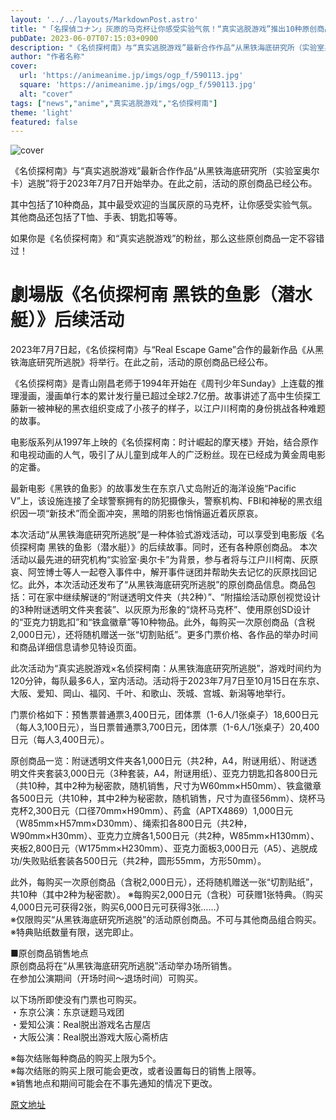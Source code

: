 ```yaml
---
layout: '../../layouts/MarkdownPost.astro'
title: "「名探偵コナン」灰原的马克杯让你感受实验气氛！“真实逃脱游戏”推出10种原创商品"
pubDate: 2023-06-07T07:15:03+0900
description: "《名侦探柯南》与“真实逃脱游戏”最新合作作品“从黑铁海底研究所（实验室奥尔卡）逃脱”将于2023年7月7日开始举办。在此之前，活动的原创商品已经公布。"
author: "作者名称"
cover:
  url: 'https://animeanime.jp/imgs/ogp_f/590113.jpg'
  square: 'https://animeanime.jp/imgs/ogp_f/590113.jpg'
  alt: "cover"
tags: ["news","anime","真实逃脱游戏","名侦探柯南"]
theme: 'light'
featured: false
---
```


![cover](https://animeanime.jp/imgs/ogp_f/590113.jpg)

《名侦探柯南》与“真实逃脱游戏”最新合作作品“从黑铁海底研究所（实验室奥尔卡）逃脱”将于2023年7月7日开始举办。在此之前，活动的原创商品已经公布。

其中包括了10种商品，其中最受欢迎的当属灰原的马克杯，让你感受实验气氛。其他商品还包括了T恤、手表、钥匙扣等等。

如果你是《名侦探柯南》和“真实逃脱游戏”的粉丝，那么这些原创商品一定不容错过！

# 劇場版《名侦探柯南 黑铁的鱼影（潜水艇）》后续活动

2023年7月7日起，《名侦探柯南》与“Real Escape Game”合作的最新作品《从黑铁海底研究所逃脱》将举行。在此之前，活动的原创商品已经公布。

《名侦探柯南》是青山刚昌老师于1994年开始在《周刊少年Sunday》上连载的推理漫画，漫画单行本的累计发行量已超过全球2.7亿册。故事讲述了高中生侦探工藤新一被神秘的黑衣组织变成了小孩子的样子，以江户川柯南的身份挑战各种难题的故事。

电影版系列从1997年上映的《名侦探柯南：时计崛起的摩天楼》开始，结合原作和电视动画的人气，吸引了从儿童到成年人的广泛粉丝。现在已经成为黄金周电影的定番。

最新电影《黑铁的鱼影》的故事发生在东京八丈岛附近的海洋设施“Pacific V”上，该设施连接了全球警察拥有的防犯摄像头，警察机构、FBI和神秘的黑衣组织因一项“新技术”而全面冲突，黑暗的阴影也悄悄逼近着灰原哀。

本次活动“从黑铁海底研究所逃脱”是一种体验式游戏活动，可以享受到电影版《名侦探柯南 黑铁的鱼影（潜水艇）》的后续故事。同时，还有各种原创商品。
本次活动以最先进的研究机构“实验室·奥尔卡”为背景，参与者将与江户川柯南、灰原哀、阿笠博士等人一起卷入事件中，解开事件谜团并帮助失去记忆的灰原找回记忆。此外，本次活动还发布了“从黑铁海底研究所逃脱”的原创商品信息。商品包括：可在家中继续解谜的“附谜透明文件夹（共2种）”、“附描绘活动原创视觉设计的3种附谜透明文件夹套装”、以灰原为形象的“烧杯马克杯”、使用原创SD设计的“亚克力钥匙扣”和“铁盒徽章”等10种物品。此外，每购买一次原创商品（含税2,000日元），还将随机赠送一张“切割贴纸”。更多门票价格、各作品的举办时间和商品详细信息请参见特设页面。 

此次活动为“真实逃脱游戏×名侦探柯南：从黑铁海底研究所逃脱”，游戏时间约为120分钟，每队最多6人，室内活动。活动将于2023年7月7日至10月15日在东京、大阪、爱知、岡山、福冈、千叶、和歌山、茨城、宫城、新潟等地举行。 

门票价格如下：预售票普通票3,400日元，团体票（1-6人/1张桌子）18,600日元（每人3,100日元），当日票普通票3,700日元，团体票（1-6人/1张桌子）20,400日元（每人3,400日元）。 

原创商品一览：附谜透明文件夹各1,000日元（共2种，A4，附谜用纸）、附谜透明文件夹套装3,000日元（3种套装，A4，附谜用纸）、亚克力钥匙扣各800日元（共10种，其中2种为秘密款，随机销售，尺寸为W60mm×H50mm）、铁盒徽章各500日元（共10种，其中2种为秘密款，随机销售，尺寸为直径56mm）、烧杯马克杯2,300日元（口径70mm×H90mm）、药盒（APTX4869）1,000日元（W85mm×H57mm×D30mm）、绳索扣各800日元（共2种，W90mm×H30mm）、亚克力立牌各1,500日元（共2种，W85mm×H130mm）、夹板2,800日元（W175mm×H230mm）、亚克力面板3,000日元（A5）、逃脱成功/失败贴纸套装各500日元（共2种，圆形55mm，方形50mm）。 

此外，每购买一次原创商品（含税2,000日元），还将随机赠送一张“切割贴纸”，共10种（其中2种为秘密款）。
※每购买2,000日元（含税）可获赠1张特典。（购买4,000日元可获得2张，购买6,000日元可获得3张……）<br>※仅限购买“从黑铁海底研究所逃脱”的活动原创商品。不可与其他商品组合购买。<br>※特典贴纸数量有限，送完即止。</p><p>■原创商品销售地点<br>原创商品将在“从黑铁海底研究所逃脱”活动举办场所销售。<br>在参加公演期间（开场时间～退场时间）可购买。</p><p>以下场所即使没有门票也可购买。<br>・东京公演：东京谜题马戏团<br>・爱知公演：Real脱出游戏名古屋店<br>・大阪公演：Real脱出游戏大阪心斋桥店</p><p>※每次结账每种商品的购买上限为5个。<br>※每次结账的购买上限可能会更改，或者设置每日的销售上限等。<br>※销售地点和期间可能会在不事先通知的情况下更改。

  [原文地址](https://animeanime.jp/article/2023/06/07/77783.html)